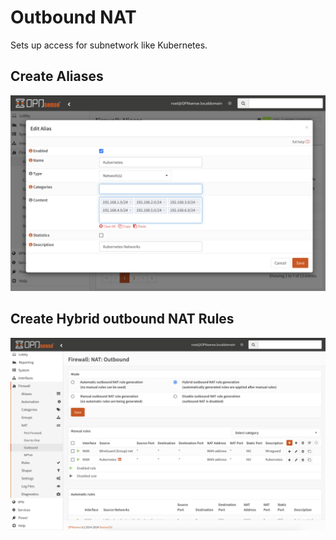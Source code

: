 # Outbound NAT
Sets up access for subnetwork like Kubernetes.

## Create Aliases
![opnsense-aliases.png](opnsense-aliases.png)

## Create Hybrid outbound NAT Rules
![opnsense-outbound-nat.png](opnsense-outbound-nat.png)

